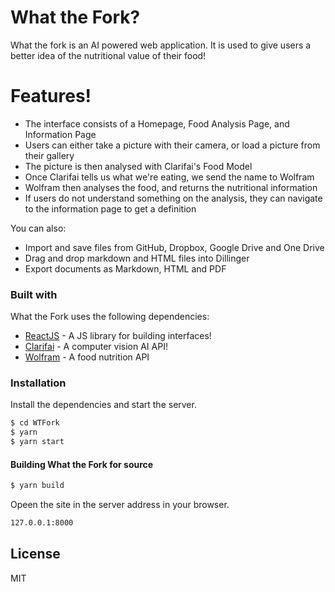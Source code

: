 # What the Fork?

What the fork is an AI powered web application.
It is used to give users a better idea of the nutritional value of their food!


# Features!

  - The interface consists of a Homepage, Food Analysis Page, and Information Page
  - Users can either take a picture with their camera, or load a picture from their gallery
  - The picture is then analysed with Clarifai's Food Model
  - Once Clarifai tells us what we're eating, we send the name to Wolfram
  - Wolfram then analyses the food, and returns the nutritional information
  - If users do not understand something on the analysis, they can navigate to the information page to get a definition


You can also:
  - Import and save files from GitHub, Dropbox, Google Drive and One Drive
  - Drag and drop markdown and HTML files into Dillinger
  - Export documents as Markdown, HTML and PDF


### Built with

What the Fork uses the following dependencies:

* [ReactJS] - A JS library for building interfaces!
* [Clarifai] - A computer vision AI API!
* [Wolfram] - A food nutrition API


### Installation

Install the dependencies and start the server.

```sh
$ cd WTFork
$ yarn
$ yarn start
```

#### Building What the Fork for source

```sh
$ yarn build
```

Opeen the site in the server address in your browser.

```sh
127.0.0.1:8000
```

License
----

MIT

   [What the Fork?]: <https://www.wtfork-170074.com>
   [Reactjs]: <http://reactjs.org>
   [Clarifai]: <https://www.clarifai.com>
   [Wolfram]: <https://www.wolframalpha.com/examples/society-and-culture/food-and-nutrition/>

